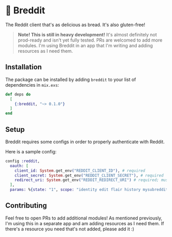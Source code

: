 # 🍞 Breddit
The Reddit client that's as delicious as bread. It's also gluten-free!

> **Note! This is still in heavy development!** It's almost definitely not prod-ready and isn't yet fully tested. PRs are welcomed to add more modules. I'm using Breddit in an app that I'm writing and adding resources as I need them.

## Installation

The package can be installed
by adding `breddit` to your list of dependencies in `mix.exs`:

```elixir
def deps do
  [
    {:breddit, "~> 0.1.0"}
  ]
end
```

## Setup
Breddit requires some configs in order to properly authenticate with Reddit.

Here is a sample config:
```elixir
config :reddit,
  oauth: [
    client_id: System.get_env("REDDIT_CLIENT_ID"), # required
    client_secret: System.get_env("REDDIT_CLIENT_SECRET"), # required
    redirect_uri: System.get_env("REDDIT_REDIRECT_URI") # required; must match the uri you provided to reddit when creating the app
  ],
  params: %{state: "1", scope: "identity edit flair history mysubreddits privatemessages read report save submit"} # optional, but you'll most likely at least want to add `scope` since it'd be useless to be authenticated with no scope.
```

## Contributing
Feel free to open PRs to add additional modules! As mentioned previously, I'm using this in a separate app and am adding resources as I need them. If there's a resource you need that's not added, please add it :)